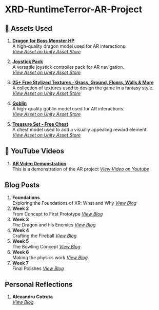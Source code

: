 # XRD-RuntimeTerror-AR-Project

## **🔗 Assets Used**

1. **[Dragon for Boss Monster HP](#)**  
   A high-quality dragon model used for AR interactions.  
   *[View Asset on Unity Asset Store](https://assetstore.unity.com/packages/3d/characters/creatures/dragon-for-boss-monster-hp-79398?srsltid=AfmBOopdlKCQSNtP4yrpFy6N__LtanXsAsRPVF3KddzgMoha7-HVccW2)*

2. **[Joystick Pack](#)**  
   A versatile joystick controller pack for AR navigation.  
   *[View Asset on Unity Asset Store](https://assetstore.unity.com/packages/tools/input-management/joystick-pack-107631)*

3. **[25+ Free Stylized Textures - Grass, Ground, Floors, Walls & More](#)**  
   A collection of textures used to design the game in a fantasy style.  
   *[View Asset on Unity Asset Store](https://assetstore.unity.com/packages/2d/textures-materials/25-free-stylized-textures-grass-ground-floors-walls-more-241895)*

4. **[Goblin](#)**  
   A high-quality goblin model used for AR interactions.  
   *[View Asset on Unity Asset Store](https://assetstore.unity.com/packages/3d/characters/humanoids/fantasy/goblin-12131)*

5. **[Treasure Set - Free Chest](#)**  
   A chest model used to add a visually appealing reward element.  
   *[View Asset on Unity Asset Store](https://assetstore.unity.com/packages/3d/props/interior/treasure-set-free-chest-72345)*
   
## **🎥 YouTube Videos**
1. **[AR Video Demonstration](#)**  
   This is a demonstration of the AR project
   *[View Video on Youtube](https://www.youtube.com/shorts/FGHSviNCbIQ)*

## Blog Posts
1. **Foundations**  
    Exploring the Foundations of XR: What and Why
   *[View Blog](https://xrd-group-6.blogspot.com/2024/09/exploring-foundations-of-xr-what-and-why.html)*
2. **Week 2**  
    From Concept to First Prototype 
   *[View Blog](https://xrd-group-6.blogspot.com/2024/11/ar-game-from-concept-to-first-prototype.html)*
3. **Week 3**  
    The Dragon and his Enemies
   *[View Blog](https://xrd-group-6.blogspot.com/2024/11/the-dragon-and-his-enemies-week-3.html)*
4. **Week 4**  
    Crafting the Fireball
   *[View Blog](https://xrd-group-6.blogspot.com/2024/10/building-foundation-week-3.html)*
5. **Week 5**  
    The Bowling Concept 
   *[View Blog](https://xrd-group-6.blogspot.com/2024/11/the-bowling-concept-week-5.html)*
6. **Week 6**  
    Making the physics work 
   *[View Blog](https://xrd-group-6.blogspot.com/2024/11/making-physics-work.html)*
7. **Week 7**  
    Final Polishes 
   *[View Blog](https://xrd-group-6.blogspot.com/2024/11/final-polishes-week-7.html)*

## Personal Reflections
1. **Alexandru Cotruta**  
   *[View Blog]()*
